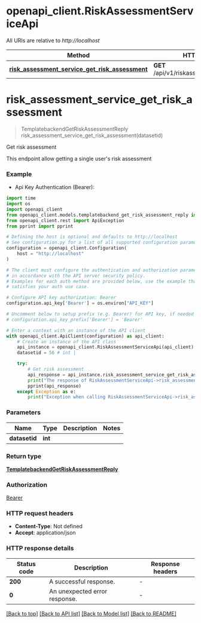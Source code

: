 # openapi_client.RiskAssessmentServiceApi

All URIs are relative to *http://localhost*

Method | HTTP request | Description
------------- | ------------- | -------------
[**risk_assessment_service_get_risk_assessment**](RiskAssessmentServiceApi.md#risk_assessment_service_get_risk_assessment) | **GET** /api/v1/riskassessment/{datasetid} | Get risk assessment


# **risk_assessment_service_get_risk_assessment**
> TemplatebackendGetRiskAssessmentReply risk_assessment_service_get_risk_assessment(datasetid)

Get risk assessment

This endpoint allow getting a single user's risk assessment

### Example

* Api Key Authentication (Bearer):

```python
import time
import os
import openapi_client
from openapi_client.models.templatebackend_get_risk_assessment_reply import TemplatebackendGetRiskAssessmentReply
from openapi_client.rest import ApiException
from pprint import pprint

# Defining the host is optional and defaults to http://localhost
# See configuration.py for a list of all supported configuration parameters.
configuration = openapi_client.Configuration(
    host = "http://localhost"
)

# The client must configure the authentication and authorization parameters
# in accordance with the API server security policy.
# Examples for each auth method are provided below, use the example that
# satisfies your auth use case.

# Configure API key authorization: Bearer
configuration.api_key['Bearer'] = os.environ["API_KEY"]

# Uncomment below to setup prefix (e.g. Bearer) for API key, if needed
# configuration.api_key_prefix['Bearer'] = 'Bearer'

# Enter a context with an instance of the API client
with openapi_client.ApiClient(configuration) as api_client:
    # Create an instance of the API class
    api_instance = openapi_client.RiskAssessmentServiceApi(api_client)
    datasetid = 56 # int | 

    try:
        # Get risk assessment
        api_response = api_instance.risk_assessment_service_get_risk_assessment(datasetid)
        print("The response of RiskAssessmentServiceApi->risk_assessment_service_get_risk_assessment:\n")
        pprint(api_response)
    except Exception as e:
        print("Exception when calling RiskAssessmentServiceApi->risk_assessment_service_get_risk_assessment: %s\n" % e)
```



### Parameters


Name | Type | Description  | Notes
------------- | ------------- | ------------- | -------------
 **datasetid** | **int**|  | 

### Return type

[**TemplatebackendGetRiskAssessmentReply**](TemplatebackendGetRiskAssessmentReply.md)

### Authorization

[Bearer](../README.md#Bearer)

### HTTP request headers

 - **Content-Type**: Not defined
 - **Accept**: application/json

### HTTP response details

| Status code | Description | Response headers |
|-------------|-------------|------------------|
**200** | A successful response. |  -  |
**0** | An unexpected error response. |  -  |

[[Back to top]](#) [[Back to API list]](../README.md#documentation-for-api-endpoints) [[Back to Model list]](../README.md#documentation-for-models) [[Back to README]](../README.md)

